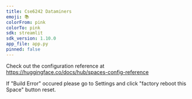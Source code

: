```yaml
---
title: Cse6242 Dataminers
emoji: 📚
colorFrom: pink
colorTo: pink
sdk: streamlit
sdk_version: 1.10.0
app_file: app.py
pinned: false
---
```


Check out the configuration reference at https://huggingface.co/docs/hub/spaces-config-reference


If "Build Error" occured please go to Settings and click "factory reboot this Space" button reset. 
